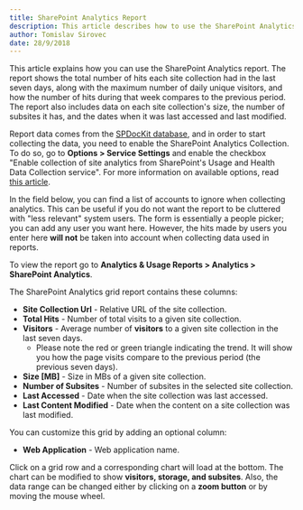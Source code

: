 ```yaml
---
title: SharePoint Analytics Report
description: This article describes how to use the SharePoint Analytics report. 
author: Tomislav Sirovec
date: 28/9/2018
---
```


This article explains how you can use the SharePoint Analytics report. The report shows the total number of hits each site collection had in the last seven days, along with the maximum number of daily unique visitors, and how the number of hits during that week compares to the previous period. The report also includes data on each site collection's size, the number of subsites it has, and the dates when it was last accessed and last modified. 

Report data comes from the [SPDocKit database](#internal/configuration/configure-spdockit-database), and in order to start collecting the data, you need to enable the SharePoint Analytics Collection. To do so, go to __Options > Service Settings__ and enable the checkbox "Enable collection of site analytics from SharePoint's Usage and Health Data Collection service". For more information on available options, read [this article](#internal/configure-and-extend-spdockit/options-wizard).

In the field below, you can find a list of accounts to ignore when collecting analytics. This can be useful if you do not want the report to be cluttered with "less relevant" system users. The form is essentially a people picker; you can add any user you want here. However, the hits made by users you enter here __will not__ be taken into account when collecting data used in reports. 

To view the report go to __Analytics & Usage Reports > Analytics > SharePoint Analytics__.

The SharePoint Analytics grid report contains these columns:

* __Site Collection Url__ - Relative URL of the site collection.
* __Total Hits__ - Number of total visits to a given site collection.
* __Visitors__ - Average number of __visitors__ to a given site collection in the last seven days.
    - Please note the red or green triangle indicating the trend. It will show you how the page visits compare to the previous period (the previous seven days).
* __Size [MB]__ - Size in MBs of a given site collection.
* __Number of Subsites__ - Number of subsites in the selected site collection.
* __Last Accessed__ - Date when the site collection was last accessed.
* __Last Content Modified__ - Date when the content on a site collection was last modified.

You can customize this grid by adding an optional column:

* __Web Application__ - Web application name. 

Click on a grid row and a corresponding chart will load at the bottom. The chart can be modified to show __visitors, storage, and subsites__. Also, the data range can be changed either by clicking on a __zoom button__ or by moving the mouse wheel.  
